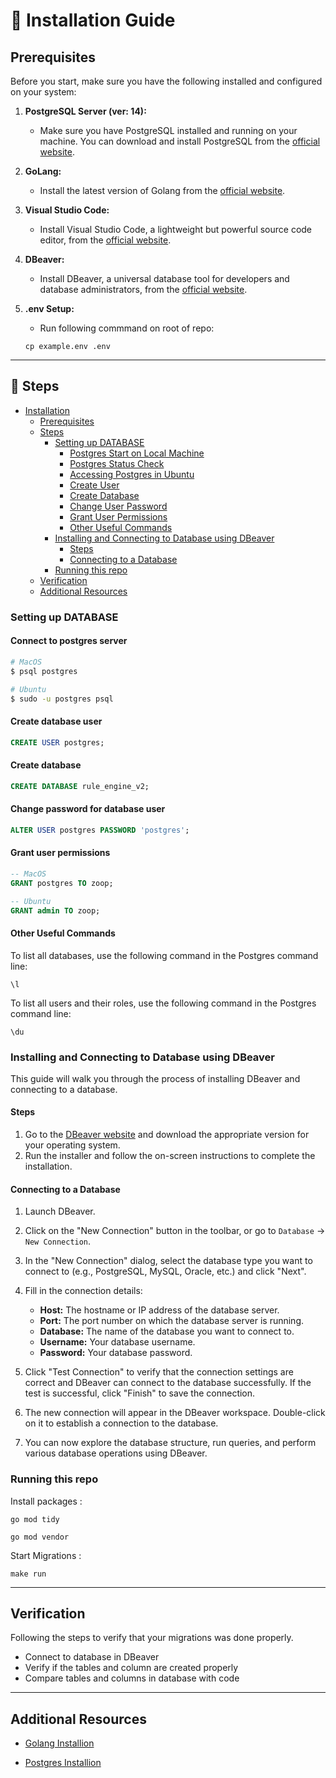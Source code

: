 # 🚀 Installation Guide

## Prerequisites

Before you start, make sure you have the following installed and configured on your system:

1. **PostgreSQL Server (ver: 14):**

   - Make sure you have PostgreSQL installed and running on your machine. You can download and install PostgreSQL from the [official website](https://www.postgresql.org/).

2. **GoLang:**

   - Install the latest version of Golang from the [official website](https://go.dev/dl/).

3. **Visual Studio Code:**

   - Install Visual Studio Code, a lightweight but powerful source code editor, from the [official website](https://code.visualstudio.com/).

4. **DBeaver:**

   - Install DBeaver, a universal database tool for developers and database administrators, from the [official website](https://dbeaver.io/).

5. **.env Setup:**
   - Run following commmand on root of repo:
   ```
   cp example.env .env
   ```

---

## 📝 Steps

- [Installation](#installation)
  - [Prerequisites](#prerequisites)
  - [Steps](#steps)
    - [Setting up DATABASE](#setting-up-database)
      - [Postgres Start on Local Machine](#postgres-start-on-local-machine)
      - [Postgres Status Check](#postgres-status-check)
      - [Accessing Postgres in Ubuntu](#accessing-postgres-in-ubuntu)
      - [Create User](#create-user)
      - [Create Database](#create-database)
      - [Change User Password](#change-user-password)
      - [Grant User Permissions](#grant-user-permissions)
      - [Other Useful Commands](#other-useful-commands)
    - [Installing and Connecting to Database using DBeaver](#installing-and-connecting-to-database-using-dbeaver)
      - [Steps](#steps-1)
      - [Connecting to a Database](#connecting-to-a-database)
    - [Running this repo](#running-this-repo)
  - [Verification](#verification)
  - [Additional Resources](#additional-resources)

### Setting up DATABASE

#### Connect to postgres server

```bash
# MacOS
$ psql postgres

# Ubuntu
$ sudo -u postgres psql
```

#### Create database user

```sql
CREATE USER postgres;
```

#### Create database

```sql
CREATE DATABASE rule_engine_v2;
```

#### Change password for database user

```sql
ALTER USER postgres PASSWORD 'postgres';
```

#### Grant user permissions 

```sql
-- MacOS
GRANT postgres TO zoop;

-- Ubuntu
GRANT admin TO zoop;
```

#### Other Useful Commands

To list all databases, use the following command in the Postgres command line:

```shell
\l
```

To list all users and their roles, use the following command in the Postgres command line:

```shell
\du
```

### Installing and Connecting to Database using DBeaver

This guide will walk you through the process of installing DBeaver and connecting to a database.

#### Steps

1. Go to the [DBeaver website](https://dbeaver.io/) and download the appropriate version for your operating system.
2. Run the installer and follow the on-screen instructions to complete the installation.

#### Connecting to a Database

1. Launch DBeaver.
2. Click on the "New Connection" button in the toolbar, or go to `Database` -> `New Connection`.

3. In the "New Connection" dialog, select the database type you want to connect to (e.g., PostgreSQL, MySQL, Oracle, etc.) and click "Next".

4. Fill in the connection details:

   - **Host:** The hostname or IP address of the database server.
   - **Port:** The port number on which the database server is running.
   - **Database:** The name of the database you want to connect to.
   - **Username:** Your database username.
   - **Password:** Your database password.

5. Click "Test Connection" to verify that the connection settings are correct and DBeaver can connect to the database successfully. If the test is successful, click "Finish" to save the connection.

6. The new connection will appear in the DBeaver workspace. Double-click on it to establish a connection to the database.

7. You can now explore the database structure, run queries, and perform various database operations using DBeaver.

### Running this repo

Install packages :

```shell
go mod tidy
```

```shell
go mod vendor
```

Start Migrations :

```shell
make run
```

---

## Verification

Following the steps to verify that your migrations was done properly.

- Connect to database in DBeaver
- Verify if the tables and column are created properly
- Compare tables and columns in database with code

---

## Additional Resources

- [Golang Installion](https://www.scaler.com/topics/golang/install-golang/)

- [Postgres Installion](https://www.scaler.com/topics/postgresql/install-postgresql-ubuntu-windows-mac/)
